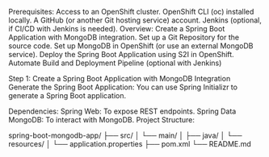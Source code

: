 Prerequisites:
Access to an OpenShift cluster.
OpenShift CLI (oc) installed locally.
A GitHub (or another Git hosting service) account.
Jenkins (optional, if CI/CD with Jenkins is needed).
Overview:
Create a Spring Boot Application with MongoDB integration.
Set up a Git Repository for the source code.
Set up MongoDB in OpenShift (or use an external MongoDB service).
Deploy the Spring Boot Application using S2I in OpenShift.
Automate Build and Deployment Pipeline (optional with Jenkins)

Step 1: Create a Spring Boot Application with MongoDB Integration
Generate the Spring Boot Application:
You can use Spring Initializr to generate a Spring Boot application.

Dependencies:
Spring Web: To expose REST endpoints.
Spring Data MongoDB: To interact with MongoDB.
Project Structure:

spring-boot-mongodb-app/
├── src/
│   └── main/
│       ├── java/
│       └── resources/
│           └── application.properties
├── pom.xml
└── README.md



